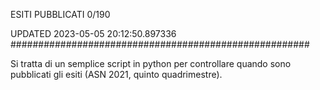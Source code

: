 ESITI PUBBLICATI 0/190 

UPDATED 2023-05-05 20:12:50.897336
######################################################

Si tratta di un semplice script in python per controllare quando sono pubblicati gli esiti (ASN 2021, quinto quadrimestre).

